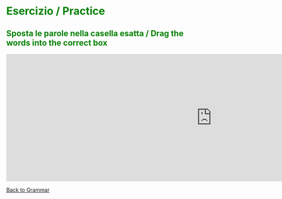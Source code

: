 <h1 style="color:green;"> Esercizio / Practice </h1>

<h2 style="color:green;">  Sposta le parole nella casella esatta / Drag the words into the correct box </h2>

<iframe src="https://h5p.org/h5p/embed/356422" width="1090" height="338" frameborder="0" allowfullscreen="allowfullscreen"></iframe><script src="https://h5p.org/sites/all/modules/h5p/library/js/h5p-resizer.js" charset="UTF-8"></script>

<p> 
<a style="float:left;" href="grammar.html" class="btn2"> Back to Grammar</a>
</p>
<div style="clear:both;"> </div>
